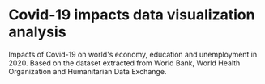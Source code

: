 # Covid-19 impacts data visualization analysis
Impacts of Covid-19 on world's economy, education and unemployment in 2020.
Based on the dataset extracted from World Bank, World Health Organization and Humanitarian Data Exchange. 
